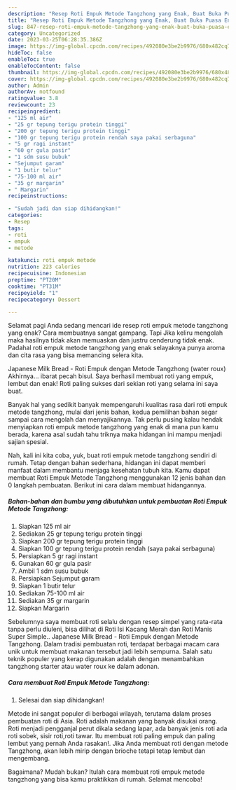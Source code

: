```yaml
---
description: "Resep Roti Empuk Metode Tangzhong yang Enak, Buat Buka Puasa Enak Banget"
title: "Resep Roti Empuk Metode Tangzhong yang Enak, Buat Buka Puasa Enak Banget"
slug: 847-resep-roti-empuk-metode-tangzhong-yang-enak-buat-buka-puasa-enak-banget
category: Uncategorized
date: 2023-03-25T06:28:35.386Z
image: https://img-global.cpcdn.com/recipes/492080e3be2b9976/680x482cq70/roti-empuk-metode-tangzhong-foto-resep-utama.jpg
hideToc: false
enableToc: true
enableTocContent: false
thumbnail: https://img-global.cpcdn.com/recipes/492080e3be2b9976/680x482cq70/roti-empuk-metode-tangzhong-foto-resep-utama.jpg
cover: https://img-global.cpcdn.com/recipes/492080e3be2b9976/680x482cq70/roti-empuk-metode-tangzhong-foto-resep-utama.jpg
author: Admin
authorAv: notfound
ratingvalue: 3.8
reviewcount: 23
recipeingredient:
- "125 ml air"
- "25 gr tepung terigu protein tinggi"
- "200 gr tepung terigu protein tinggi"
- "100 gr tepung terigu protein rendah saya pakai serbaguna"
- "5 gr ragi instant"
- "60 gr gula pasir"
- "1 sdm susu bubuk"
- "Sejumput garam"
- "1 butir telur"
- "75-100 ml air"
- "35 gr margarin"
- " Margarin"
recipeinstructions:

- "Sudah jadi dan siap dihidangkan!"
categories:
- Resep
tags:
- roti
- empuk
- metode

katakunci: roti empuk metode 
nutrition: 223 calories
recipecuisine: Indonesian
preptime: "PT20M"
cooktime: "PT31M"
recipeyield: "1"
recipecategory: Dessert

---
```



Selamat pagi Anda sedang mencari ide resep roti empuk metode tangzhong yang enak? Cara membuatnya sangat gampang. Tapi Jika keliru mengolah maka hasilnya tidak akan memuaskan dan justru cenderung tidak enak. Padahal roti empuk metode tangzhong yang enak selayaknya punya aroma dan cita rasa yang bisa memancing selera kita.


Japanese Milk Bread - Roti Empuk dengan Metode Tangzhong (water roux) Akhirnya… ibarat pecah bisul. Saya berhasil membuat roti yang empuk, lembut dan enak! Roti paling sukses dari sekian roti yang selama ini saya buat.

Banyak hal yang sedikit banyak mempengaruhi kualitas rasa dari roti empuk metode tangzhong, mulai dari jenis bahan, kedua pemilihan bahan segar sampai cara mengolah dan menyajikannya. Tak perlu pusing kalau hendak menyiapkan roti empuk metode tangzhong yang enak di mana pun kamu berada, karena asal sudah tahu triknya maka hidangan ini mampu menjadi sajian spesial.


Nah, kali ini kita coba, yuk, buat roti empuk metode tangzhong sendiri di rumah. Tetap dengan bahan sederhana, hidangan ini dapat memberi manfaat dalam membantu menjaga kesehatan tubuh kita. Kamu dapat membuat Roti Empuk Metode Tangzhong menggunakan 12 jenis bahan dan 0 langkah pembuatan. Berikut ini cara dalam membuat hidangannya.

<!--inarticleads1-->

##### Bahan-bahan dan bumbu yang dibutuhkan untuk pembuatan Roti Empuk Metode Tangzhong:

1. Siapkan 125 ml air
1. Sediakan 25 gr tepung terigu protein tinggi
1. Siapkan 200 gr tepung terigu protein tinggi
1. Siapkan 100 gr tepung terigu protein rendah (saya pakai serbaguna)
1. Persiapkan 5 gr ragi instant
1. Gunakan 60 gr gula pasir
1. Ambil 1 sdm susu bubuk
1. Persiapkan Sejumput garam
1. Siapkan 1 butir telur
1. Sediakan 75-100 ml air
1. Sediakan 35 gr margarin
1. Siapkan  Margarin


Sebelumnya saya membuat roti selalu dengan resep simpel yang rata-rata tanpa perlu diuleni, bisa dilihat di Roti Isi Kacang Merah dan Roti Manis Super Simple.. Japanese Milk Bread - Roti Empuk dengan Metode Tangzhong. Dalam tradisi pembuatan roti, terdapat berbagai macam cara unik untuk membuat makanan tersebut jadi lebih sempurna. Salah satu teknik populer yang kerap digunakan adalah dengan menambahkan tangzhong starter atau water roux ke dalam adonan. 

<!--inarticleads2-->

##### Cara membuat Roti Empuk Metode Tangzhong:


1. Selesai dan siap dihidangkan!

Metode ini sangat populer di berbagai wilayah, terutama dalam proses pembuatan roti di Asia. Roti adalah makanan yang banyak disukai orang. Roti menjadi pengganjal perut dikala sedang lapar, ada banyak jenis roti ada roti sobek, sisir roti,roti tawar. Itu membuat roti paling empuk dan paling lembut yang pernah Anda rasakan!. Jika Anda membuat roti dengan metode Tangzhong, akan lebih mirip dengan brioche tetapi tetap lembut dan mengembang. 

Bagaimana? Mudah bukan? Itulah cara membuat roti empuk metode tangzhong yang bisa kamu praktikkan di rumah. Selamat mencoba!

